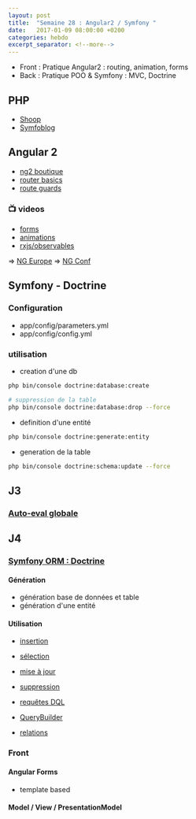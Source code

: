 ```yaml
---
layout: post
title:  "Semaine 28 : Angular2 / Symfony "
date:   2017-01-09 08:00:00 +0200
categories: hebdo 
excerpt_separator: <!--more-->
---
```


- Front : Pratique Angular2 : routing, animation, forms
- Back : Pratique POO & Symfony : MVC, Doctrine

<!--more-->

## PHP 

- [Shoop](https://github.com/simplyon2/boutique-phpoo)
- [Symfoblog](https://github.com/simplyon2/symfoblog)

## Angular 2

- [ng2 boutique](https://github.com/simplyon2/ng2-boutique)
- [router basics](https://github.com/simplyon2/ng2-router-basics)
- [route guards](https://github.com/rxlabz/ng2-route-guards@)

### :tv: videos

- [forms](https://www.youtube.com/watch?v=xYv9lsrV0s4)
- [animations](https://www.youtube.com/watch?v=NGNE7LMd9VY)
- [rxjs/observables](https://www.youtube.com/watch?v=WWR9nxVx1ec)

=> [NG Europe](https://www.youtube.com/channel/UCEGUP3TJJfMsEM_1y8iviSQ)
=> [NG Conf](https://www.youtube.com/user/ngconfvideos)

## Symfony - Doctrine

### Configuration

- app/config/parameters.yml
- app/config/config.yml

### utilisation 

- creation d'une db

```bash
php bin/console doctrine:database:create

# suppression de la table
php bin/console doctrine:database:drop --force
```

- definition d'une entité

```bash
php bin/console doctrine:generate:entity
```

- generation de la table

```bash
php bin/console doctrine:schema:update --force
```

## J3

### [Auto-eval globale](https://goo.gl/forms/0NzobJstOTL6doZB2)

## J4

### [Symfony ORM : Doctrine](http://symfony.com/doc/current/doctrine.html)

#### Génération 

- génération base de données et table
- génération d'une entité

#### Utilisation 

- [insertion](http://symfony.com/doc/current/doctrine.html#persisting-objects-to-the-database)
- [sélection](http://symfony.com/doc/current/doctrine.html#fetching-objects-from-the-database)
- [mise à jour](http://symfony.com/doc/current/doctrine.html#updating-an-object)
- [suppression](http://symfony.com/doc/current/doctrine.html#deleting-an-object)
- [requêtes DQL](http://symfony.com/doc/current/doctrine.html#querying-for-objects-with-dql)
- [QueryBuilder](http://symfony.com/doc/current/doctrine.html#querying-for-objects-using-doctrine-s-query-builder)

- [relations](http://symfony.com/doc/3.1/doctrine/associations.html)

### Front

#### Angular Forms

- template based

#### Model / View / PresentationModel

